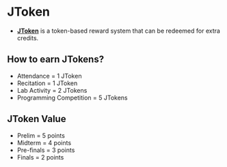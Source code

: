# JToken
- **[JToken](https://jtoken.onrender.com/)** is a token-based reward system that can be redeemed for extra credits.

## How to earn JTokens?
- Attendance = 1 JToken
- Recitation = 1 JToken
- Lab Activity = 2 JTokens
- Programming Competition = 5 JTokens
  
## JToken Value
- Prelim = 5 points
- Midterm = 4 points
- Pre-finals = 3 points
- Finals = 2 points
